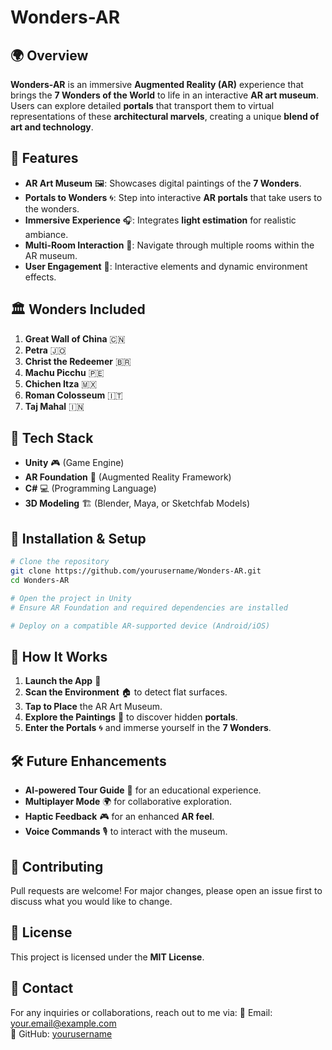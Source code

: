# Wonders-AR

## 🌍 Overview
**Wonders-AR** is an immersive **Augmented Reality (AR)** experience that brings the **7 Wonders of the World** to life in an interactive **AR art museum**. Users can explore detailed **portals** that transport them to virtual representations of these **architectural marvels**, creating a unique **blend of art and technology**.

## 🎨 Features
- **AR Art Museum** 🖼️: Showcases digital paintings of the **7 Wonders**.
- **Portals to Wonders** 🌀: Step into interactive **AR portals** that take users to the wonders.
- **Immersive Experience** 🎧: Integrates **light estimation** for realistic ambiance.
- **Multi-Room Interaction** 🚪: Navigate through multiple rooms within the AR museum.
- **User Engagement** 📱: Interactive elements and dynamic environment effects.

## 🏛️ Wonders Included
1. **Great Wall of China** 🇨🇳
2. **Petra** 🇯🇴
3. **Christ the Redeemer** 🇧🇷
4. **Machu Picchu** 🇵🇪
5. **Chichen Itza** 🇲🇽
6. **Roman Colosseum** 🇮🇹
7. **Taj Mahal** 🇮🇳

## 🔧 Tech Stack
- **Unity** 🎮 (Game Engine)
- **AR Foundation** 📡 (Augmented Reality Framework)
- **C#** 💻 (Programming Language)
- **3D Modeling** 🏗️ (Blender, Maya, or Sketchfab Models)

## 🚀 Installation & Setup
```sh
# Clone the repository
git clone https://github.com/yourusername/Wonders-AR.git
cd Wonders-AR

# Open the project in Unity
# Ensure AR Foundation and required dependencies are installed

# Deploy on a compatible AR-supported device (Android/iOS)
```

## 🎯 How It Works
1. **Launch the App** 📲
2. **Scan the Environment** 🏠 to detect flat surfaces.
3. **Tap to Place** the AR Art Museum.
4. **Explore the Paintings** 🎨 to discover hidden **portals**.
5. **Enter the Portals** 🌀 and immerse yourself in the **7 Wonders**.

## 🛠️ Future Enhancements
- **AI-powered Tour Guide** 🤖 for an educational experience.
- **Multiplayer Mode** 🌍 for collaborative exploration.
- **Haptic Feedback** 🎮 for an enhanced **AR feel**.
- **Voice Commands** 🎙️ to interact with the museum.

## 🤝 Contributing
Pull requests are welcome! For major changes, please open an issue first to discuss what you would like to change.

## 📜 License
This project is licensed under the **MIT License**.

## 📩 Contact
For any inquiries or collaborations, reach out to me via:
📧 Email: your.email@example.com  
🐙 GitHub: [yourusername](https://github.com/yourusername)

